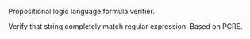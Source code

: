 Propositional logic language formula verifier.

Verify that string completely match regular expression.
Based on PCRE.

